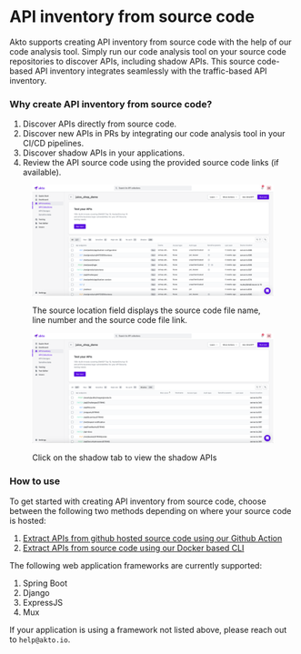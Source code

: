# API inventory from source code

Akto supports creating API inventory from source code with the help of our code analysis tool. Simply run our code analysis tool on your source code repositories to discover APIs, including shadow APIs. This source code-based API inventory integrates seamlessly with the traffic-based API inventory.

### Why create API inventory from source code?

1. Discover APIs directly from source code.
2. Discover new APIs in PRs by integrating our code analysis tool in your CI/CD pipelines.
3. Discover shadow APIs in your applications.
4. Review the API source code using the provided source code links (if available).

<figure><img src="../../.gitbook/assets/juice_shop_demo_code_analysis_all.png" alt=""><figcaption><p>The source location field displays the source code file name, line number and the source code file link.</p></figcaption></figure>

<figure><img src="../../.gitbook/assets/juice_shop_demo_code_analysis_shadow.png" alt=""><figcaption><p>Click on the shadow tab to view the shadow APIs</p></figcaption></figure>

### How to use

To get started with creating API inventory from source code, choose between the following two methods depending on where your source code is hosted:
1. [Extract APIs from github hosted source code using our Github Action](../how-to/extract-apis-from-source-code-gha.md)
2. [Extract APIs from source code using our Docker based CLI](../how-to/extract-apis-from-source-code-docker-cli.md)

The following web application frameworks are currently supported:
1. Spring Boot 
2. Django
3. ExpressJS
4. Mux

If your application is using a framework not listed above, please reach out to `help@akto.io`.